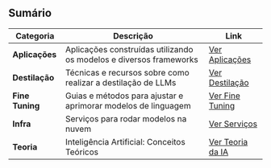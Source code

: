 ## Sumário

| **Categoria**       | **Descrição**                                                              | **Link**                                                    |
|-----------------|------------------------------------------------------------------------|---------------------------------------------------------|
| **Aplicações**      | Aplicações construídas utilizando os modelos e diversos frameworks   | [Ver Aplicações](./content/aplicacoes/README.md)                  |
| **Destilação**      | Técnicas e recursos sobre como realizar a destilação de LLMs           | [Ver Destilação](./content/destilacao/README.md)                  |
| **Fine Tuning**     | Guias e métodos para ajustar e aprimorar modelos de linguagem          | [Ver Fine Tuning](./content/finetuning/README.md)                |
| **Infra**    | Serviços para rodar modelos na nuvem | [Ver Serviços](./content/deep-infra/README.md) |
| **Teoria**    | Inteligência Artificial: Conceitos Teóricos                                | [Ver Teoria da IA](./content/russel_norvig/README.md) |

